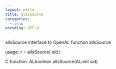 ```yaml
---
layout: mfile
title: alIsSource
categories:
  - wrap
encoding: UTF-8
---
```


alIsSource  Interface to OpenAL function alIsSource

usage:  r = alIsSource( sid )

C function:  ALboolean alIsSource(ALuint sid)